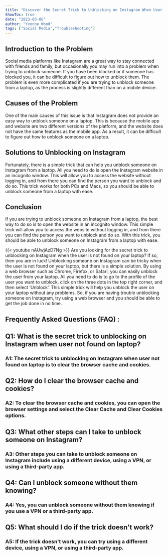 ```yaml
---
title: "Discover the Secret Trick to Unblocking on Instagram When User Not Found on Laptop!"
ShowToc: true 
date: "2023-03-06"
author: "Yvonne Wood" 
tags: ["Social Media","Troubleshooting"]
---
```

## Introduction to the Problem

Social media platforms like Instagram are a great way to stay connected with friends and family, but occasionally you may run into a problem when trying to unblock someone. If you have been blocked or if someone has blocked you, it can be difficult to figure out how to unblock them. The problem is even more complicated if you are trying to unblock someone from a laptop, as the process is slightly different than on a mobile device.

## Causes of the Problem

One of the main causes of this issue is that Instagram does not provide an easy way to unblock someone on a laptop. This is because the mobile app and website are two different versions of the platform, and the website does not have the same features as the mobile app. As a result, it can be difficult to figure out how to unblock someone on a laptop.

## Solutions to Unblocking on Instagram

Fortunately, there is a simple trick that can help you unblock someone on Instagram from a laptop. All you need to do is open the Instagram website in an incognito window. This will allow you to access the website without logging in, and from there you can find the person you want to unblock and do so. This trick works for both PCs and Macs, so you should be able to unblock someone from a laptop with ease. 

## Conclusion

If you are trying to unblock someone on Instagram from a laptop, the best way to do so is to open the website in an incognito window. This simple trick will allow you to access the website without logging in, and from there you can find the person you want to unblock and do so. With this trick, you should be able to unblock someone on Instagram from a laptop with ease.

{{< youtube nAUwjAzD7Ng >}} 
Are you looking for the secret trick to unblocking on Instagram when the user is not found on your laptop? If so, then you are in luck! Unblocking someone on Instagram can be tricky when the user is not found on your laptop, but there is a simple solution. By using a web browser such as Chrome, Firefox, or Safari, you can easily unblock the user from your laptop. All you need to do is to go to the profile of the user you want to unblock, click on the three dots in the top right corner, and then select ‘Unblock’. This simple trick will help you unblock the user on your laptop without any problems. So, if you are having trouble unblocking someone on Instagram, try using a web browser and you should be able to get the job done in no time.

## Frequently Asked Questions (FAQ) :
<h2>Q1: What is the secret trick to unblocking on Instagram when user not found on laptop?</h2>

<h3>A1: The secret trick to unblocking on Instagram when user not found on laptop is to clear the browser cache and cookies.</h3>

<h2>Q2: How do I clear the browser cache and cookies?</h2>

<h3>A2: To clear the browser cache and cookies, you can open the browser settings and select the Clear Cache and Clear Cookies options.</h3>

<h2>Q3: What other steps can I take to unblock someone on Instagram?</h2>

<h3>A3: Other steps you can take to unblock someone on Instagram include using a different device, using a VPN, or using a third-party app.</h3>

<h2>Q4: Can I unblock someone without them knowing?</h2>

<h3>A4: Yes, you can unblock someone without them knowing if you use a VPN or a third-party app.</h3>

<h2>Q5: What should I do if the trick doesn't work?</h2>

<h3>A5: If the trick doesn't work, you can try using a different device, using a VPN, or using a third-party app.</h3>



